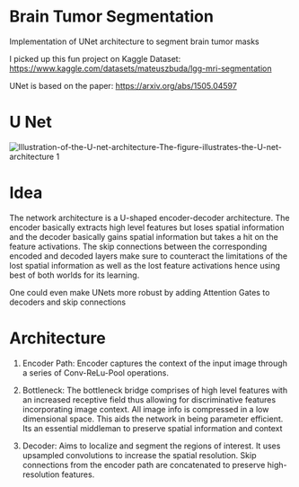 # Brain Tumor Segmentation

Implementation of UNet architecture to segment brain tumor masks


I picked up this fun project on Kaggle
Dataset: https://www.kaggle.com/datasets/mateuszbuda/lgg-mri-segmentation

UNet is based on the paper: https://arxiv.org/abs/1505.04597 

# U Net 
![Illustration-of-the-U-net-architecture-The-figure-illustrates-the-U-net-architecture 1](https://github.com/hjoshi95/Brain-tumor-Segmentation-UNET/assets/144065828/31f0936b-b9eb-4452-9894-b3883e622592)

# Idea

The network architecture is a U-shaped encoder-decoder architecture. The encoder basically extracts high level features but loses spatial information and the decoder 
basically gains spatial information but takes a hit on the feature activations. The skip connections between the corresponding encoded and decoded layers make sure to counteract the
limitations of the lost spatial information as well as the lost feature activations hence using best of both worlds for its learning.

One could even make UNets more robust by adding Attention Gates to decoders and skip connections


# Architecture

1. Encoder Path:
Encoder captures the context of the input image through a series of Conv-ReLu-Pool operations.

2. Bottleneck:
The bottleneck bridge comprises of high level features with an increased receptive field thus allowing for discriminative features incorporating image context. All image info is
compressed in a low dimensional space. This aids the network in being parameter efficient. Its an essential middleman to preserve spatial information and context

4. Decoder:
Aims to localize and segment the regions of interest. It uses upsampled convolutions to increase the spatial resolution.
Skip connections from the encoder path are concatenated to preserve high-resolution features.








